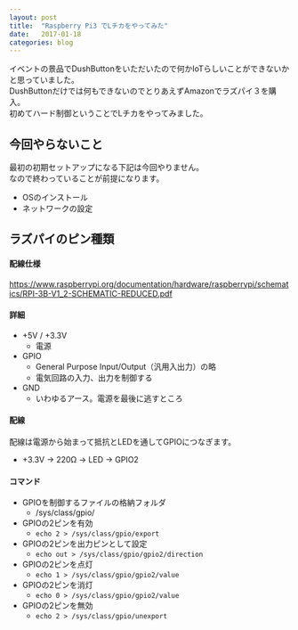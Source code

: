 ```yaml
---
layout: post
title:  "Raspberry Pi3 でLチカをやってみた"
date:   2017-01-18
categories: blog
---
```

イベントの景品でDushButtonをいただいたので何かIoTらしいことができないかと思っていました。  
DushButtonだけでは何もできないのでとりあえずAmazonでラズパイ３を購入。  
初めてハード制御ということでLチカをやってみました。

## 今回やらないこと

最初の初期セットアップになる下記は今回やりません。  
なので終わっていることが前提になります。

- OSのインストール
- ネットワークの設定

## ラズパイのピン種類

#### 配線仕様

https://www.raspberrypi.org/documentation/hardware/raspberrypi/schematics/RPI-3B-V1_2-SCHEMATIC-REDUCED.pdf

#### 詳細

- +5V / +3.3V
  - 電源
- GPIO
  - General Purpose Input/Output（汎用入出力）の略
  - 電気回路の入力、出力を制御する
- GND
  - いわゆるアース。電源を最後に逃すところ

#### 配線

配線は電源から始まって抵抗とLEDを通してGPIOにつなぎます。

- +3.3V -> 220Ω -> LED -> GPIO2

#### コマンド

- GPIOを制御するファイルの格納フォルダ
  - /sys/class/gpio/
- GPIOの2ピンを有効
  - `echo 2 > /sys/class/gpio/export`
- GPIOの2ピンを出力ピンとして設定
  - `echo out > /sys/class/gpio/gpio2/direction`
- GPIOの2ピンを点灯
  - `echo 1 > /sys/class/gpio/gpio2/value`
- GPIOの2ピンを消灯
  - `echo 0 > /sys/class/gpio/gpio2/value`
- GPIOの2ピンを無効
  - `echo 2 > /sys/class/gpio/unexport`
